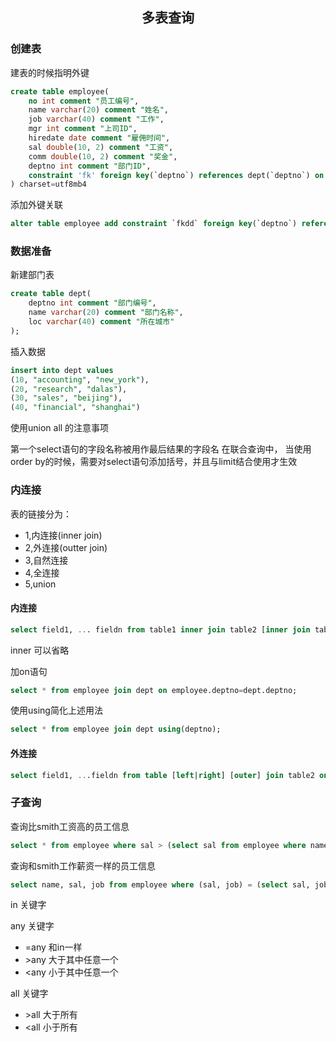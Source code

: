 ## <center>多表查询</center>

### 创建表

建表的时候指明外键

```sql
create table employee(
    no int comment "员工编号",
    name varchar(20) comment "姓名",
    job varchar(40) comment "工作",
    mgr int comment "上司ID",
    hiredate date comment "雇佣时间",
    sal double(10, 2) comment "工资",
    comm double(10, 2) comment "奖金",
    deptno int comment "部门ID",
    constraint 'fk' foreign key(`deptno`) references dept(`deptno`) on delect set null on update set null
) charset=utf8mb4
```

添加外键关联

```sql
alter table employee add constraint `fkdd` foreign key(`deptno`) references dept(`deptno`) on delete set null on update set null;
```

### 数据准备

新建部门表

```sql
create table dept(
    deptno int comment "部门编号",
    name varchar(20) comment "部门名称",
    loc varchar(40) comment "所在城市"
);
```

插入数据

```sql
insert into dept values
(10, "accounting", "new_york"),
(20, "research", "dalas"),
(30, "sales", "beijing"),
(40, "financial", "shanghai")
```

使用union all 的注意事项


第一个select语句的字段名称被用作最后结果的字段名
在联合查询中， 当使用order by的时候，需要对select语句添加括号，并且与limit结合使用才生效

### 内连接

表的链接分为：
- 1,内连接(inner join)
- 2,外连接(outter join)
- 3,自然连接
- 4,全连接
- 5,union

#### 内连接

```sql
select field1, ... fieldn from table1 inner join table2 [inner join tablen] on join_condition
```

inner 可以省略

加on语句

```sql
select * from employee join dept on employee.deptno=dept.deptno;
```

使用using简化上述用法

```sql
select * from employee join dept using(deptno);
```

#### 外连接

```sql
select field1, ...fieldn from table [left|right] [outer] join table2 on join_condition;
```



### 子查询

查询比smith工资高的员工信息

```sql
select * from employee where sal > (select sal from employee where name='smith')
```

查询和smith工作薪资一样的员工信息

```sql
select name, sal, job from employee where (sal, job) = (select sal, job from employee where name='smith')
```

in 关键字

any 关键字
- =any 和in一样
- \>any 大于其中任意一个
- <any 小于其中任意一个

all 关键字

- \>all 大于所有
- <all 小于所有